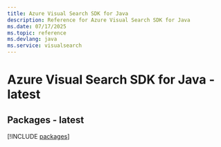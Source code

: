```yaml
---
title: Azure Visual Search SDK for Java
description: Reference for Azure Visual Search SDK for Java
ms.date: 07/17/2025
ms.topic: reference
ms.devlang: java
ms.service: visualsearch
---
```

# Azure Visual Search SDK for Java - latest
## Packages - latest
[!INCLUDE [packages](visual-search-index.md)]